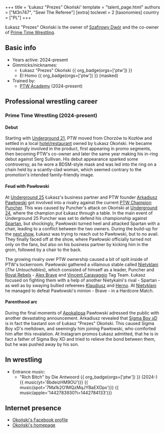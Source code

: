+++
title = 'Łukasz "Prezes" Okoński'
template = "talent_page.html"
authors = ["M3n747", "Sewi The Referee"]
[extra]
toclevel = 2
[taxonomies]
country = ["PL"]
+++

Łukasz "Prezes" Okoński is the owner of [Szafirowy Dwór](@/v/dworek-kozlow.md) and the co-owner of [Prime Time Wrestling](@/o/ptw.md).

## Basic info

* Years active: 2024-present
* Gimmicks/nicknames:
  - Łukasz "Prezes" Okoński {{ org_badge(orgs=['ptw']) }}
  - El Homo {{ org_badge(orgs=['ptw']) }} (masked)
* Trained by:
  - [PTW Academy](@/o/ptw-academy.md) (2024-present)

## Professional wrestling career

### Prime Time Wrestling (2024-present)

#### Debut

Starting with [Underground 21](@/e/ptw/2024-04-13-ptw-underground-21.md), PTW moved from Chorzów to Kozłów and settled in a local [hotel/restaurant](@/v/dworek-kozlow.md) owned by Łukasz Okoński. He became increasingly involved in the product, first appearing in promo segments, then becoming PTW's co-owner and later the same year making his in-ring debut against Serg Sullivan. His debut appearance sparked some controversy, as he wore a BDSM-style mask and was led into the ring on a chain held by a scantly-clad woman, which seemed contrary to the promotion's intended family-friendly image.

#### Feud with Pawłowski

At [Underground 25](@/e/ptw/2024-12-07-ptw-underground-25.md) Łukasz's business partner and PTW founder [Arkadiusz Pawłowski](@/w/pan-pawlowski.md) got involved into a rivalry against the current [PTW Champion](@/c/ptw-championship.md) [Puncher](@/w/puncher.md).
This was caused by Puncher's attack on Okoński at [Underground 24](@/e/ptw/2024-11-16-ptw-underground-24.md), where the champion put Łukasz through a table.
In the main event of Underground 25 Puncher was set to defend his championship against [Spartan](@/w/spartan.md), but shockingly, Pawłowski turned heel and attacked Spartan with a chair, leading to a conflict between the two owners.
During the build-up for the [next show](@/e/ptw/2025-01-11-ptw-nowe-porzadki.md), Łukasz was trying to reach out to Pawłowski, but to no avail. They finally faced off at the show, where Pawłowski officially turned not only on the fans, but also on his business partner by kicking him in the groin, followed by a chair to the back.

The growing rivalry over PTW ownership caused a bit of split inside of PTW's lockerroom. Pawłowski gathered a villainous stable called [Nietyklani](@/tt/nietykalni.md) (_The Untouchables_), which consisted of himself as a leader, Puncher and [Royal Rebels](@/tt/royal-rebels.md) - [Alex Brave](@/w/alex-brave.md) and [Vincent Caravaggio](@/w/vincent-caravaggio.md) Tag Team. Łukasz focused on fighting them with a help of another Nietykalni's rival - Spartan - as well as by swaying bullied refeerees [Klaudiusz](@/w/sedzia-klaudiusz.md) and [Herno](@/w/sedzia-herno.md). At [Nietyklani](@/e/ptw/2025-07-19-ptw-nietykalni.md) he managed to defeat Pawłowski's minion - Brave - in a Hardcore Match.

#### Parenthood arc

During the final moments of [Apokalipsa](@/e/ptw/2025-08-30-ptw-apokalipsa.md) Pawłowski adressed the public with another devastating announcement. Arkadiusz revealed that [Sigma Boy xD](@/w/sigma-boy.md) is in fact the bastard son of Łukasz "Prezes" Okoński. This caused Sigma Boy xD's meltdown, and seemingly him joining Pawłowski, who comforted him after this revalation. At Instagram promos Łukasz admitted, that he is in fact a father of Sigma Boy XD and tried to relieve the bond between them, but he was pushed away by his son.

## In wrestling

* Entrance music:
  - "Rich Bitch" by Die Antwoord
    {{ org_badge(orgs=['ptw']) }} (2024-) <br>
    {{ music(yt='8bdeizHM9OU')}}
    {{ music(spot='7Ma1k2O1MQzMqJYBaEXDpx')}}
    {{ music(apple='1442783930?i=1442784133')}}

## Internet presence

* [Okoński's Facebook profile](https://www.facebook.com/okon.luk)
* [Okoński's homepage](https://lukaszokonski.com/)
